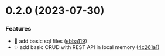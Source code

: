 # 0.2.0 (2023-07-30)


### Features

* :monocle_face: add basic sql files ([ebba119](https://github.com/ConsDotPy/yalemi-api/commit/ebba119b0698f7a7f79ea051a488c1c296d84351))
* :sparkles: add basic CRUD with REST API in local memory ([4c261a1](https://github.com/ConsDotPy/yalemi-api/commit/4c261a134e3269462cad4c1646381722ee4624c1))



